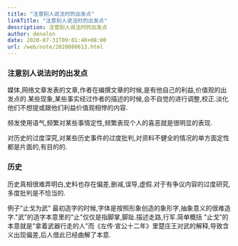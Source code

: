 ```yaml
---
title: "注意别人说法时的出发点"
linkTitle: "注意别人说法时的出发点"
description: 注意别人说法时的出发点
author: denalon
date: 2020-07-31T09:01:40+08:00
url: /web/note/2020080613.html
---
```

### 注意别人说法时的出发点

媒体,网络文章发表的文章,作者在编撰文章的时候,是有他自己的利益,价值观的出发点的.某些现象,某些事实经过作者的描述的时候,会不自觉的进行调整,校正.淡化他们不想提或跟他们利益价值观相悖的内容.

频发使用语气,频繁对某些事情定性,频繁表现个人的喜恶就是很明显的表现.

对历史的过度深究,对某些历史事件的过度批判,对资料不健全的情况的单方面定性都是片面的,有目的的.


### 历史

历史真相很难弄明白,史料也存在偏差,删减,误导,虚假.对于有争议内容的过度研究,多度批判是不恰当的.

例子"止戈为武" 最初造字的时候,字体是按照形象创造的象形字,抽象意义的很难造字."武"的造字本意里的"止"仅仅是指脚掌,脚趾.描述走路,行军.简单概括 "止戈"的本意就是"拿着武器行走的人"而《左传·宣公十二年》里楚庄王对武的解释,导致含义出现偏差,后人借此已经曲解了本意.